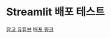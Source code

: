 # Streamlit 배포 테스트

[참고 유튜브](https://www.youtube.com/watch?v=OpeECxk5c-Q)
[배포 링크](https://apptest-qg29mk7znpsy83m3jtrwwq.streamlit.app/)
